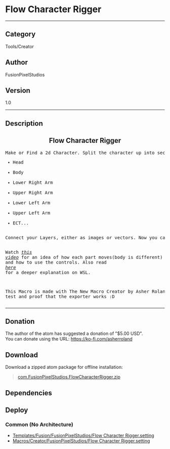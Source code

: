 # Flow Character Rigger
___

## Category
Tools/Creator

## Author
FusionPixelStudios

## Version
1.0

___

## Description
<center><h2>Flow Character Rigger</h2></center>
<pre>Make or Find a 2d Character. Split the character up into sections like:
<ul><li>Head</li>
<li>Body</li>
<li>Lower Right Arm</li>
<li>Upper Right Arm</li>
<li>Lower Left Arm</li>
<li>Upper Left Arm</li>
<li>ECT...</li></ul>
Connect your Layers, either as images or vectors. Now you can control the joint position and the Angle of the body part!

Watch <cite><a href="https://youtu.be/4QZ4M_wgY8Q">this video</a></cite> for an idea of how each part moves(body is different) and how to use the controls.
Also read <cite><a href="https://www.steakunderwater.com/wesuckless/viewtopic.php?t=6849">here</a></cite> for a deeper explanation on WSL.

This Macro is made with The New Macro Creator by Asher Roland as a test and proof that the exporter works :D
</pre>

___

## Donation
The author of the atom has suggested a donation of "$5.00 USD".  
You can donate using the URL: <a href="https://ko-fi.com/asherroland">https://ko-fi.com/asherroland</a>
## Download

Download a zipped atom package for offline installation:
> [com.FusionPixelStudios.FlowCharacterRigger.zip](https://gitlab.com/WeSuckLess/Reactor/-/archive/master/Reactor-master.zip?path=Atoms/com.FusionPixelStudios.FlowCharacterRigger)  

## Dependencies

## Deploy

### Common (No Architecture)

<ul>
<li><a href="https://gitlab.com/WeSuckLess/Reactor/-/blob/master/Atoms/com.FusionPixelStudios.FlowCharacterRigger/Templates/Fusion/FusionPixelStudios/Flow Character Rigger.setting?ref_type=heads">Templates/Fusion/FusionPixelStudios/Flow Character Rigger.setting</a></li>
<li><a href="https://gitlab.com/WeSuckLess/Reactor/-/blob/master/Atoms/com.FusionPixelStudios.FlowCharacterRigger/Macros/Creator/FusionPixelStudios/Flow Character Rigger.setting?ref_type=heads">Macros/Creator/FusionPixelStudios/Flow Character Rigger.setting</a></li>
</ul>
